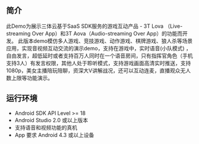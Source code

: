 ## 简介
此Demo为展示三体云基于SaaS SDK服务的游戏互动产品 -  3T Lova （Live-streaming Over App）和3T Aova（Audio-streaming Over App）的功能而开发。
此版本demo模仿多人游戏、竞技游戏、动作游戏、棋牌游戏、狼人杀等场景应用，实现音视频互动交流的演示demo，支持在游戏中，实时语音(小队模式) ，自由发言，超低延时或者支持百万人同时在一个语音房间，只有指挥官角色（手机支持3人）有发言权限，其他人处于聆听模式，支持游戏画面高清实时推送，支持1080p，美女主播陪玩陪聊，资深大V讲解战况，还可以互动连麦，直播观众无人数上限等功能演示。

## 运行环境
- Android SDK API Level >= 18
- Android Studio 2.0 或以上版本
- 支持语音和视频功能的真机
- App 要求 Android 4.3 或以上设备
